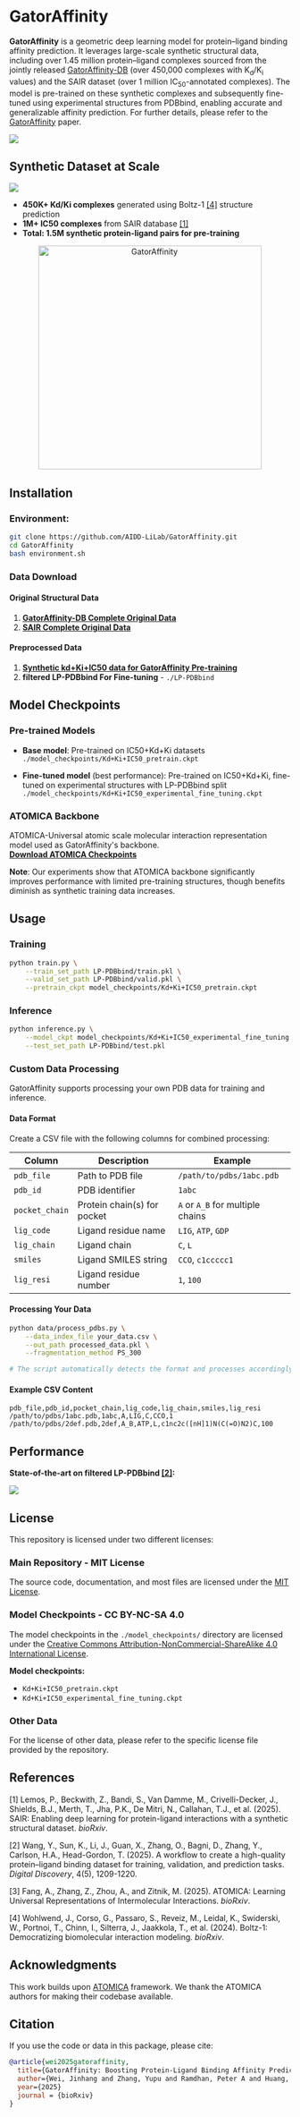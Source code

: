 # GatorAffinity

**GatorAffinity** is a geometric deep learning model for protein–ligand binding affinity prediction. 
It leverages large-scale synthetic structural data, including over 1.45 million protein–ligand complexes sourced from the jointly released [GatorAffinity-DB](https://huggingface.co/datasets/AIDD-LiLab/GatorAffinity-DB) (over 450,000 complexes with K<sub>d</sub>/K<sub>i</sub> values) and the SAIR dataset (over 1 million IC<sub>50</sub>-annotated complexes). 
The model is pre-trained on these synthetic complexes and subsequently fine-tuned using experimental structures from PDBbind, enabling accurate and generalizable affinity prediction.
For further details, please refer to the [GatorAffinity](https://www.biorxiv.org/content/10.1101/2025.09.29.679384v1) paper.

![](./assets/flowchart.png)

## Synthetic Dataset at Scale

![](./assets/dataset.png)

- **450K+ Kd/Ki complexes** generated using Boltz-1 [[4]](#references) structure prediction 
- **1M+ IC50 complexes** from SAIR database [[1]](#references)  
- **Total: 1.5M synthetic protein-ligand pairs for pre-training**
<div style="text-align: center;">
  <img src="./assets/scale.png" alt="GatorAffinity" width="400">
</div>

## Installation

### Environment:
```bash
git clone https://github.com/AIDD-LiLab/GatorAffinity.git
cd GatorAffinity
bash environment.sh
```

### Data Download

#### Original Structural Data
1. **[GatorAffinity-DB Complete Original Data](https://huggingface.co/datasets/AIDD-LiLab/GatorAffinity-DB)**
2. **[SAIR Complete Original Data](https://www.sandboxaq.com/sair)**

#### Preprocessed Data
1. **[Synthetic kd+Ki+IC50 data for GatorAffinity Pre-training](https://huggingface.co/datasets/AIDD-LiLab/GatorAffinity-Processed-For-Pretraining)**
2. **filtered LP-PDBbind For Fine-tuning** - `./LP-PDBbind`


## Model Checkpoints

### Pre-trained Models
- **Base model**: Pre-trained on IC50+Kd+Ki datasets  
  `./model_checkpoints/Kd+Ki+IC50_pretrain.ckpt`

- **Fine-tuned model** (best performance): Pre-trained on IC50+Kd+Ki, fine-tuned on experimental structures with LP-PDBbind split  
  `./model_checkpoints/Kd+Ki+IC50_experimental_fine_tuning.ckpt`

### ATOMICA Backbone
ATOMICA-Universal atomic scale molecular interaction representation model used as GatorAffinity's backbone.  
**[Download ATOMICA Checkpoints](https://huggingface.co/ada-f/ATOMICA/tree/main/ATOMICA_checkpoints/pretrain)**

**Note**: Our experiments show that ATOMICA backbone significantly improves performance with limited pre-training structures, though benefits diminish as synthetic training data increases.


## Usage


### Training
```bash
python train.py \
    --train_set_path LP-PDBbind/train.pkl \
    --valid_set_path LP-PDBbind/valid.pkl \
    --pretrain_ckpt model_checkpoints/Kd+Ki+IC50_pretrain.ckpt
```

### Inference
```bash
python inference.py \
    --model_ckpt model_checkpoints/Kd+Ki+IC50_experimental_fine_tuning.ckpt \
    --test_set_path LP-PDBbind/test.pkl
```

### Custom Data Processing

GatorAffinity supports processing your own PDB data for training and inference.

#### Data Format

Create a CSV file with the following columns for combined processing:

| Column | Description | Example |
|--------|-------------|---------|
| `pdb_file` | Path to PDB file | `/path/to/pdbs/1abc.pdb` |
| `pdb_id` | PDB identifier | `1abc` |
| `pocket_chain` | Protein chain(s) for pocket | `A` or `A_B` for multiple chains |
| `lig_code` | Ligand residue name | `LIG`, `ATP`, `GDP` |
| `lig_chain` | Ligand chain | `C`, `L` |
| `smiles` | Ligand SMILES string | `CCO`, `c1ccccc1` |
| `lig_resi` | Ligand residue number | `1`, `100` |

#### Processing Your Data

```bash
python data/process_pdbs.py \
    --data_index_file your_data.csv \
    --out_path processed_data.pkl \
    --fragmentation_method PS_300

# The script automatically detects the format and processes accordingly
```

#### Example CSV Content

```csv
pdb_file,pdb_id,pocket_chain,lig_code,lig_chain,smiles,lig_resi
/path/to/pdbs/1abc.pdb,1abc,A,LIG,C,CCO,1
/path/to/pdbs/2def.pdb,2def,A_B,ATP,L,c1nc2c([nH]1)N(C(=O)N2)C,100
```


## Performance

**State-of-the-art on filtered LP-PDBbind [[2]](#references):**

![](./assets/lp_pdbbind.png)

## License

This repository is licensed under two different licenses:

### Main Repository - MIT License
The source code, documentation, and most files are licensed under the [MIT License](./LICENSE).

### Model Checkpoints - CC BY-NC-SA 4.0
The model checkpoints in the `./model_checkpoints/` directory are licensed under the [Creative Commons Attribution-NonCommercial-ShareAlike 4.0 International License](./model_checkpoints/LICENSE).

**Model checkpoints:**
- `Kd+Ki+IC50_pretrain.ckpt`
- `Kd+Ki+IC50_experimental_fine_tuning.ckpt`

### Other Data
For the license of other data, please refer to the specific license file provided by the repository.


## References

[1] Lemos, P., Beckwith, Z., Bandi, S., Van Damme, M., Crivelli-Decker, J., Shields, B.J., Merth, T., Jha, P.K., De Mitri, N., Callahan, T.J., et al. (2025). SAIR: Enabling deep learning for protein-ligand interactions with a synthetic structural dataset. *bioRxiv*.

[2] Wang, Y., Sun, K., Li, J., Guan, X., Zhang, O., Bagni, D., Zhang, Y., Carlson, H.A., Head-Gordon, T. (2025). A workflow to create a high-quality protein–ligand binding dataset for training, validation, and prediction tasks. *Digital Discovery*, 4(5), 1209-1220.

[3] Fang, A., Zhang, Z., Zhou, A., and Zitnik, M. (2025). ATOMICA: Learning Universal Representations of Intermolecular Interactions. *bioRxiv*.

[4] Wohlwend, J., Corso, G., Passaro, S., Reveiz, M., Leidal, K., Swiderski, W., Portnoi, T., Chinn, I., Silterra, J., Jaakkola, T., et al. (2024). Boltz-1: Democratizing biomolecular interaction modeling. *bioRxiv*.

## Acknowledgments

This work builds upon [ATOMICA](https://github.com/mims-harvard/ATOMICA) framework. We thank the ATOMICA authors for making their codebase available.

## Citation
If you use the code or data in this package, please cite:
```bibtex
@article{wei2025gatoraffinity,
  title={GatorAffinity: Boosting Protein-Ligand Binding Affinity Prediction with Large-Scale Synthetic Structural Data},
  author={Wei, Jinhang and Zhang, Yupu and Ramdhan, Peter A and Huang, Zihang and Seabra, Gustavo and Jiang, Zhe and Li, Chenglong and Li, Yanjun},
  year={2025}
  journal = {bioRxiv}
}
```
